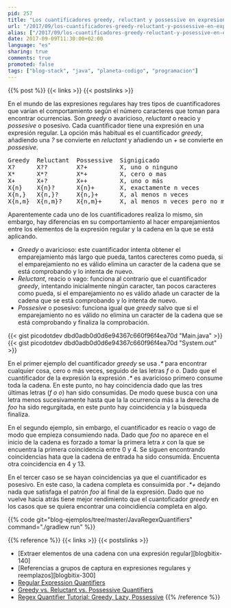 ```yaml
---
pid: 257
title: "Los cuantificadores greedy, reluctant y possessive en expresiones regulares"
url: "/2017/09/los-cuantificadores-greedy-reluctant-y-possessive-en-expresiones-regulares/"
alias: ["/2017/09/los-cuantificadores-greedy-reluctant-y-posessive-en-expresiones-regulares/"]
date: 2017-09-09T11:30:00+02:00
language: "es"
sharing: true
comments: true
promoted: false
tags: ["blog-stack", "java", "planeta-codigo", "programacion"]
---
```


{{% post %}}
{{< links >}}
{{< postslinks >}}

En el mundo de las expresiones regulares hay tres tipos de cuantificadores que varían el comportamiento según el número caracteres que toman para encontrar ocurrencias. Son _greedy_ o avaricioso, _reluctant_ o reacio y _possesive_ o posesivo. Cada cuantificador tiene una expresión en una expresión regular. La opción más habitual es el cuantificador _greedy_, añadiendo una _?_ se convierte en _reluctant_ y añadiendo un _+_ se convierte en _possesive_.

<pre>
Greedy  Reluctant  Possessive  Signigicado
X?      X??        X?+         X, uno o ninguno
X*      X*?        X*+         X, cero o mas
X+      X+?        X++         X, uno o más
X{n}    X{n}?      X{n}+       X, exactamente n veces
X{n,}   X{n,}?     X{n,}+      X, al menos n veces
X{n,m}  X{n,m}?    X{n,m}+     X, al menos n veces pero no mas de m
</pre>

Aparentemente cada uno de los cuantificadores realiza lo mismo, sin embargo, hay diferencias en su comportamiento al hacer emparejamientos entre los elementos de la expresión regular y la cadena en la que se está aplicando.

* _Greedy_ o avaricioso: este cuantificador intenta obtener el emparejamiento más largo que pueda, tantos carecteres como pueda, si el emparejamiento no es válido elimina un caracter de la cadena que se está comprobando y lo intenta de nuevo.
* _Reluctant_, reacio o vago: funciona al contrario que el cuantificador _greedy_, intentando inicialmente ningún caracter, tan pocos caracteres como pueda, si el emparejamiento no es válido añade un caracter de la cadena que se está comprobando y lo intenta de nuevo.
* _Possesive_ o posesivo: funciona igual que _greedy_ salvo que si el emparejamiento no es válido no elimina un caracter de la cadena que se está comprobando y finaliza la comprobación.

{{< gist picodotdev dbd0adb0d0d6e94367c660f96f4ea70d "Main.java" >}}
{{< gist picodotdev dbd0adb0d0d6e94367c660f96f4ea70d "System.out" >}}

En el primer ejemplo del cuantificador _greedy_ se usa _.*_ para encontrar cualquier cosa, cero o más veces, seguido de las letras _f_ _o_ _o_. Dado que el cuantificador de la expresión la expresión _.*_ es avaricioso primero consume toda la cadena. En este punto, no hay coincidencia dado que las tres últimas letras (_f_ _o_ _o_) han sido consumidas. De modo quese busca con una letra menos sucesivamente hasta que la la ocurrencia más a la derecha de _foo_ ha sido regurgitada, en este punto hay coincidencia y la búsqueda finaliza.

En el segundo ejemplo, sin embargo, el cuantificador es reacio o vago de modo que empieza consumiendo nada. Dado que _foo_ no aparece en el inicio de la cadena es forzado a tomar la primera letra _x_ con la que se encuentra la primera coincidencia entre 0 y 4. Se siguen encontrando coincidencias hata que la cadena de entrada ha sido consumida. Encuenta otra coincidencia en 4 y 13.

En el tercer caso se se hayan coincidencias ya que el cuantificador es posesivo. En este caso, la cadena completa es consuimida por _.*+_ dejando nada que satisfaga el patrón _foo_ al final de la expresión. Dado que no vuelve hacia atrás tiene mejor rendimiento que el cuantoficador _greedy_ en los casos que se quiera encontrar una coincidiencia completa en algo.

{{% code git="blog-ejemplos/tree/master/JavaRegexQuantifiers" command="./gradlew run" %}}

{{% reference %}}
{{< links >}}
{{< postslinks >}}
* [Extraer elementos de una cadena con una expresión regular][blogbitix-140]
* [Referencias a grupos de captura en expresiones regulares y reemplazos][blogbitix-300]
* [Regular Expression Quantifiers](https://docs.oracle.com/javase/tutorial/essential/regex/quant.html)
* [Greedy vs. Reluctant vs. Possessive Quantifiers](http://stackoverflow.com/questions/5319840/greedy-vs-reluctant-vs-possessive-quantifiers)
* [Regex Quantifier Tutorial: Greedy, Lazy, Possessive](http://www.rexegg.com/regex-quantifiers.html)
{{% /reference %}}
